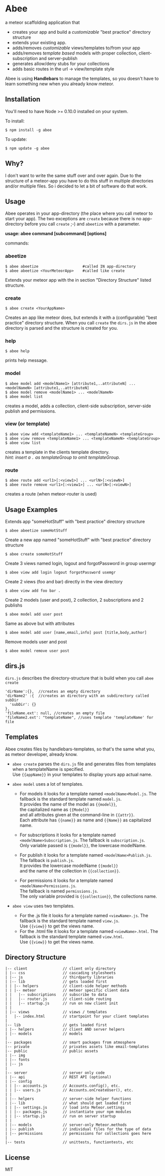 Abee 
============================
a meteor scaffolding application that

- creates your app and build a *customizable* "best practice" directory structure
- extends your existing app.
- adds/removes *customizable* views/templates to/from your app
- adds/removes *template based* models with proper collection, client-subscription and server-publish
- generates allow/deny stubs for your collections
- adds basic routes in the url -> view/template style

Abee is using **Handlebars** to manage the templates, so you doesn't have to learn something new when you already know meteor.

Installation
----------------
You'll need to have Node >= 0.10.0 installed on your system.

To install:

    $ npm install -g abee

To update:

    $ npm update -g abee

Why?
--------

I don't want to write the same stuff over and over again. Due to the structure of a meteor-app you have to do this stuff in multiple directories and/or multiple files. So i decided to let a bit of software do that work.

Usage
---------

Abee operates in your app-directory (the place where you call meteor to start your app). The two exceptions are `create` because there is no app-directory before you call `create` ;-) and `abeetize` with a parameter.

**usage: abee command [subcommand] [options]**

commands:

### abeetize

    $ abee abeetize                    #called IN app-directory
    $ abee abeetize <YourMeteorApp>    #called like create 
    
Extends your meteor app with the in section "Directory Structure" listed structure.

### create   

    $ abee create <YourAppName>  
    
Creates an app like meteor does, but extends it with a (configurable) "best practice" directory structure.
When you call `create` the `dirs.js` in the abee directory is parsed and the structure is created for you.

### help 
                 
    $ abee help
    
prints help message.
 
### model     
 
    $ abee model add <modelName1> [attribute1,..attributeN] ... <modelNameN> [attribute1,..attributeN]
    $ abee model remove <modelName1> ... <modelNameN>
    $ abee model list
    
creates a model, adds a collection, client-side subscription, server-side publish and permissions.

### view (or template)    
     
    $ abee view add <templateName1> ... <templateNameN> <templateGroup>
    $ abee view remove <templateName1> ... <templateNameN> <templateGroup>
    $ abee view list



    
creates a template in the clients template directory.  
*hint: insert a ```.``` as templateGroup to omit templateGroup.*

### route       


    $ abee route add <url1>[:<view1>] ... <urlN>[:<viewN>]
    $ abee route remove <url1>[:<view1>] ... <urlN>[:<viewN>]
    
creates a route (when meteor-router is used)
 
Usage Examples
--------------
Extends app "someHotStuff" with "best practice" directory structure

    $ abee abeetize someHotStuff

Create a new app named "someHotStuff" with "best practice" directory structure

    $ abee create someHotStuff

Create 3 views named login, logout and forgotPassword in group usermgr

    $ abee view add login logout forgotPassword usemgr

Create 2 views (foo and bar) directly in the view directory

    $ abee view add foo bar .

Create 2 models (user and post), 2 collection, 2 subscriptions and 2 publishs  
    
    $ abee model add user post 
 
Same as above but with attributes
    
    $ abee model add user [name,email,info] post [title,body,author]

Remove models user and post

    $ abee model remove user post

dirs.js
--------------------------
`dirs.js` describes the directory-structure that is build when you call `abee create`

    'dirName':{},  //creates an empty directory
    'dirName2' :{  //creates an directory with an subdirectory called subDir
      'subDir': {}
    },
    'fileName.ext': null, //creates an empty file
    'fileName2.ext': "templateName", //uses template 'templateName' for file


Templates
--------------------------
Abee creates files by handlebars-templates, so that's the same what you, as meteor developer, already know. 

- `abee create` parses the `dirs.js` file and generates files from templates when a templateName is specified.  
  Use `{{appName}}` in your templates to display yours app actual name.

- `abee model` uses a lot of templates.
  - For models it looks for a template named `<modelName>Model.js`.  The fallback is the standard template named `model.js`.  
    It provides the name of the model as `{{model}}`,  
    the capitalized name as `{{Model}}`   
    and all attributes given at the command-line in `{{attr}}`.  
    Each attribute has `{{name}}` as name and `{{Name}}` as capitalized name.

  - For subscriptions it looks for a template named  `<modelName>Subscription.js`. The fallback is `subscription.js`.   
    Only variable passed is `{{model}}`, the lowercase modelName.

  - For publish it looks for a template named `<modelName>Publish.js`. The fallback is `publish.js`.  
    It provides the lowercase modelName `{{model}}`  
    and the name of the collection in `{{collection}}`.

  - For permissions it looks for a template named `<modelName>Permissions.js`.  
    The fallback is named `permissions.js`.   
    The only variable provided is `{{collection}}`, the collections name.

- `abee view` uses two templates.
  
  - For the .js file it looks for a template named `<viewName>.js`. The fallback is the standard template named `view.js`.  
    Use `{{view}}` to get the views name.     
  - For the .html file it looks for a template named `<viewName>.html`. The fallback is the standard template named `view.html`.   
     Use `{{view}}` to get the views name.


Directory Structure
---------------------------

    |-- client                // client only directory
    | |-- css                 // cascading stylesheets
    | |-- js                  // thirdparty libraries
    | |-- lib                 // gets loaded first
    | | |-- helpers           // client-side helper methods
    | | |-- meteor            // meteor specific client data
    | |   |-- subscriptions   // subscribe to data
    | |   |-- router.js       // client-side routing
    | |   |-- startup.js      // run on new client init
    | |
    | |-- views               // views / templates 
    |   |-- index.html        // startpoint for your client templates
    |
    |-- lib                   // gets loaded first
    | |-- helpers             // client AND server helpers
    | |-- models              // models  
    |
    |-- packages              // smart packages from atmosphere 
    |-- private               // privates assets like email-templates
    |-- public                // public assets
    | |-- img
    | |-- fonts
    | |-- js
    |
    |-- server                // server only code
    | |-- api                 // REST API (optional)
    | |-- config
    | | |-- accounts.js       // Accounts.config(), etc.
    | | |-- users.js          // Accounts.onCreateUser(), etc.
    | |
    | |-- helpers             // server-side helper functions
    | |-- lib                 // what should get loaded first
    | | |-- settings.js       // load into Meteor.settings
    | | |-- packages.js       // instantiate your npm modules
    | | |-- startup.js        // run on server startup
    | |
    | |-- models              // server-only Meteor.methods
    | |-- publish             // individual files for the type of data
    | |-- permissions         // permissions for collections goes here
    |
    |-- tests                 // unittests, functiontests, etc
 
License
------
MIT
